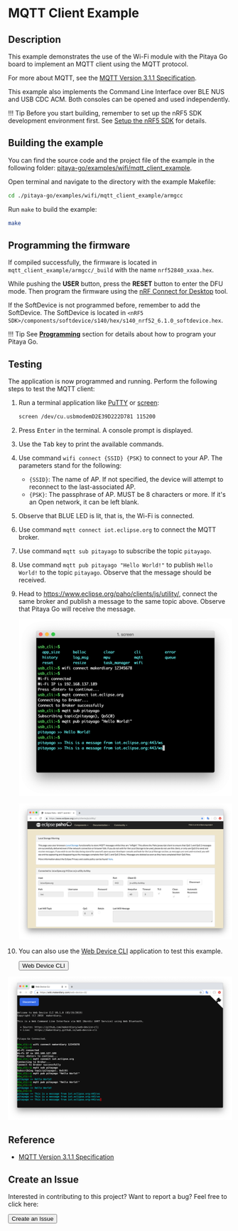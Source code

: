 # MQTT Client Example

## Description

This example demonstrates the use of the Wi-Fi module with the Pitaya Go board to implement an MQTT client using the MQTT protocol.

For more about MQTT, see the [MQTT Version 3.1.1 Specification](http://docs.oasis-open.org/mqtt/mqtt/v3.1.1/os/mqtt-v3.1.1-os.html).

This example also implements the Command Line Interface over BLE NUS and USB CDC ACM. Both consoles can be opened and used independently.

!!! Tip
	Before you start building, remember to set up the nRF5 SDK development environment first. See [Setup the nRF5 SDK](../../nrf5-sdk/setup-the-nrf5-sdk.md) for details.

## Building the example

You can find the source code and the project file of the example in the following folder: [pitaya-go/examples/wifi/mqtt_client_example](https://github.com/makerdiary/pitaya-go/tree/master/examples/wifi/mqtt_client_example).

Open terminal and navigate to the directory with the example Makefile:

``` sh
cd ./pitaya-go/examples/wifi/mqtt_client_example/armgcc
```

Run `make` to build the example:

``` sh
make
```

## Programming the firmware

If compiled successfully, the firmware is located in `mqtt_client_example/armgcc/_build` with the name `nrf52840_xxaa.hex`.

While pushing the **USER** button, press the **RESET** button to enter the DFU mode. Then program the firmware using the [nRF Connect for Desktop](https://www.nordicsemi.com/Software-and-Tools/Development-Tools/nRF-Connect-for-desktop) tool.

If the SoftDevice is not programmed before, remember to add the SoftDevice. The SoftDevice is located in `<nRF5 SDK>/components/softdevice/s140/hex/s140_nrf52_6.1.0_softdevice.hex`.

!!! Tip
	See **[Programming](../../programming.md)** section for details about how to program your Pitaya Go.

## Testing

The application is now programmed and running. Perform the following steps to test the MQTT client:

1. Run a terminal application like [PuTTY](https://www.chiark.greenend.org.uk/~sgtatham/putty/) or [screen](https://www.gnu.org/software/screen/manual/screen.html):

	``` sh
	screen /dev/cu.usbmodemD2E39D222D781 115200
	```

2. Press <kbd>Enter</kbd> in the terminal. A console prompt is displayed.

3. Use the <kbd>Tab</kbd> key to print the available commands.

4. Use command `wifi connect {SSID} {PSK}` to connect to your AP. The parameters stand for the following:

	* `{SSID}`: The name of AP. If not specified, the device will attempt to reconnect to the last-associated AP.
	* `{PSK}`: The passphrase of AP. MUST be 8 characters or more. If it's an Open network, it can be left blank.

5. Observe that BLUE LED is lit, that is, the Wi-Fi is connected.

6. Use command `mqtt connect iot.eclipse.org` to connect the MQTT broker.

7. Use command `mqtt sub pitayago` to subscribe the topic `pitayago`.

8. Use command `mqtt pub pitayago "Hello World!"` to publish `Hello World!` to the topic `pitayago`. Observe that the message should be received.

9. Head to <a href="https://www.eclipse.org/paho/clients/js/utility/" target="_blank">https://www.eclipse.org/paho/clients/js/utility/</a>, connect the same broker and publish a message to the same topic above. Observe that Pitaya Go will receive the message.

	![](assets/images/mqtt-client-example-terminal.png)

	[![](assets/images/mqtt-client-example-jsutility.png)](assets/images/mqtt-client-example-jsutility.png)

7. You can also use the [Web Device CLI](https://wiki.makerdiary.com/web-device-cli/) application to test this example.

	<a href="https://wiki.makerdiary.com/web-device-cli/" target="_blank"><button data-md-color-primary="marsala">Web Device CLI</button></a>

[![](assets/images/mqtt-client-example-web.png)](assets/images/mqtt-client-example-web.png)

## Reference

* [MQTT Version 3.1.1 Specification](http://docs.oasis-open.org/mqtt/mqtt/v3.1.1/os/mqtt-v3.1.1-os.html)

## Create an Issue

Interested in contributing to this project? Want to report a bug? Feel free to click here:

<a href="https://github.com/makerdiary/pitaya-go/issues/new"><button data-md-color-primary="marsala"><i class="fa fa-github"></i> Create an Issue</button></a>

